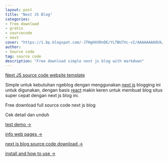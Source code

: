 ```yaml
---
layout: post
title: "Next JS Blog"
categories: 
- free download
- gratis
- sourcecode
- next
cover: "https://1.bp.blogspot.com/-JTHgHXXRnDE/YLTBU7Xc-vI/AAAAAAAAOUk/tpJlfrJPZPoiNU7UkNPMrnYugUCS1MxFQCLcBGAsYHQ/s1348/Next%2BJS%2BBlog%2BThemes%2Bfree%2Bdownload%2Bgratis%2B%25281%2529.png"
author:
- Source code
tag: source code
description: "Free download simple next js blog with markdown"
---
```

[Next JS source code website template]({{page.url}}) 

Simple untuk kebutuhan ngeblog dengan menggunakan [next js](https://nextjs.org/) blogging ini untuk digunakan, dengan basis [react](https://reactjs.org/) makin keren untuk membuat blog situs super cepat dengan next js blog ini.

Free download full source code next js blog

Cek detail dan unduh 

[test demo →](https://bepos.vercel.app/)

[info web pages →](https://mesinkasir.github.io/nextblog/)

[next js blog source code download →](https://github.com/mesinkasir/nextblog)

[install and how to use →](https://www.hockeycomputindo.com/2021/05/next-js-blog-template-free-download.html)
